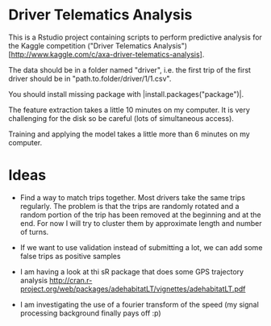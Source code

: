 Driver Telematics Analysis
==========================

This is a Rstudio project containing scripts to perform predictive analysis for the Kaggle competition ("Driver Telematics Analysis")[http://www.kaggle.com/c/axa-driver-telematics-analysis].

The data should be in a folder named "driver", i.e. the first trip of the first driver should be in "path.to.folder/driver/1/1.csv".

You should install missing package with |install.packages("package")|.

The feature extraction takes a little 10 minutes on my computer. It is very challenging for the disk so be careful (lots of simultaneous access).

Training and applying the model takes a little more than 6 minutes on my computer.  

Ideas
=========================

* Find a way to match trips together. Most drivers take the same trips regularly.
The problem is that the trips are randomly rotated and a random portion of the trip has been removed at the beginning and at the end.
For now I will try to cluster them by approximate length and number of turns.

* If we want to use validation instead of submitting a lot, we can add some false trips as positive samples

* I am having a look at thi sR package that does some GPS trajectory analysis
http://cran.r-project.org/web/packages/adehabitatLT/vignettes/adehabitatLT.pdf

* I am investigating the use of a fourier transform of the speed (my signal processing background finally pays off :p)

